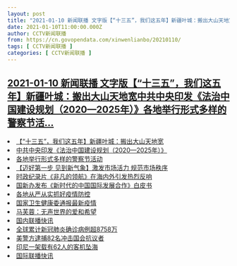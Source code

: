 ```yaml
---
layout: post
title: "2021-01-10 新闻联播 文字版【“十三五”，我们这五年】新疆叶城：搬出大山天地宽中共中央印发《法治中国建设规划（2020—2025年）》各地举行形式多样的警察节活"
date: 2021-01-10T11:00:00.000Z
author: CCTV新闻联播
from: https://cn.govopendata.com/xinwenlianbo/20210110/
tags: [ CCTV新闻联播 ]
categories: [ CCTV新闻联播 ]
---
```

<!--1610276400000-->
[2021-01-10 新闻联播 文字版【“十三五”，我们这五年】新疆叶城：搬出大山天地宽中共中央印发《法治中国建设规划（2020—2025年）》各地举行形式多样的警察节活...](https://cn.govopendata.com/xinwenlianbo/20210110/)
------

<div>
<li><a target="_blank" href="https://cn.govopendata.com/xinwenlianbo/20210110/#222657">【“十三五”，我们这五年】新疆叶城：搬出大山天地宽</a></li><li><a target="_blank" href="https://cn.govopendata.com/xinwenlianbo/20210110/#222658">中共中央印发《法治中国建设规划（2020—2025年）》</a></li><li><a target="_blank" href="https://cn.govopendata.com/xinwenlianbo/20210110/#222659">各地举行形式多样的警察节活动</a></li><li><a target="_blank" href="https://cn.govopendata.com/xinwenlianbo/20210110/#222660">【迈好第一步 见到新气象】激发市场活力 规范市场秩序</a></li><li><a target="_blank" href="https://cn.govopendata.com/xinwenlianbo/20210110/#222661">时政纪录片《非凡的领航》在海内外引发热烈反响</a></li><li><a target="_blank" href="https://cn.govopendata.com/xinwenlianbo/20210110/#222662">国新办发布《新时代的中国国际发展合作》白皮书</a></li><li><a target="_blank" href="https://cn.govopendata.com/xinwenlianbo/20210110/#222663">各地从严从实抓好疫情防控</a></li><li><a target="_blank" href="https://cn.govopendata.com/xinwenlianbo/20210110/#222664">国家卫生健康委通报最新疫情</a></li><li><a target="_blank" href="https://cn.govopendata.com/xinwenlianbo/20210110/#222665">马芙蓉：无声世界的爱和希望</a></li><li><a target="_blank" href="https://cn.govopendata.com/xinwenlianbo/20210110/#222666">国内联播快讯</a></li><li><a target="_blank" href="https://cn.govopendata.com/xinwenlianbo/20210110/#222667">全球累计新冠肺炎确诊病例超8758万</a></li><li><a target="_blank" href="https://cn.govopendata.com/xinwenlianbo/20210110/#222668">美警方逮捕82名冲击国会抗议者</a></li><li><a target="_blank" href="https://cn.govopendata.com/xinwenlianbo/20210110/#222669">印尼一架载有62人的客机坠海</a></li><li><a target="_blank" href="https://cn.govopendata.com/xinwenlianbo/20210110/#222670">国际联播快讯</a></li>
</div>

